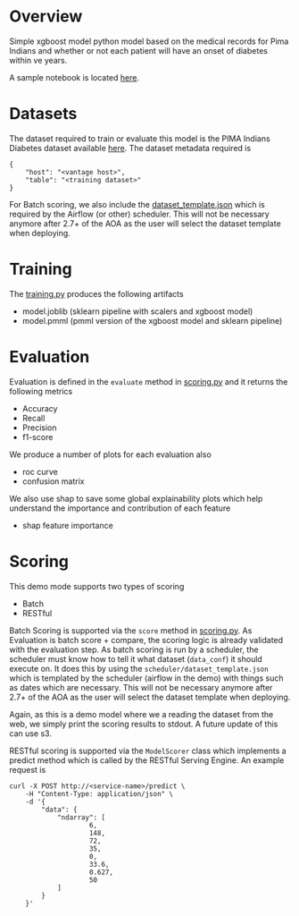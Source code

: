 # Overview
Simple xgboost model python model based on the medical records for Pima Indians and whether or not each patient will have an onset of diabetes within ve years.

A sample notebook is located [here](notebooks/Explore%20Diabetes.ipynb).

# Datasets
The dataset required to train or evaluate this model is the PIMA Indians Diabetes dataset available [here](http://nrvis.com/data/mldata/pima-indians-diabetes.csv). The dataset metadata required is

    {
        "host": "<vantage host>",
        "table": "<training dataset>"
    }
    
For Batch scoring, we also include the [dataset_template.json](./scheduler/dataset_template.json) which is required by the Airflow (or other) scheduler. This will not be necessary anymore after 2.7+ of the AOA as the user will select the dataset template when deploying.

# Training
The [training.py](model_modules/training.py) produces the following artifacts

- model.joblib     (sklearn pipeline with scalers and xgboost model)
- model.pmml       (pmml version of the xgboost model and sklearn pipeline)

# Evaluation
Evaluation is defined in the `evaluate` method in [scoring.py](model_modules/scoring.py) and it returns the following metrics

- Accuracy
- Recall
- Precision
- f1-score

We produce a number of plots for each evaluation also

- roc curve
- confusion matrix

We also use shap to save some global explainability plots which help understand the importance and contribution of each feature

- shap feature importance


# Scoring 
This demo mode supports two types of scoring

 - Batch
 - RESTful
 
Batch Scoring is supported via the `score` method in [scoring.py](model_modules/scoring.py). As Evaluation is batch score + compare, the scoring logic is already validated with the evaluation step. As batch scoring is run by a scheduler, the scheduler must know how to tell it what dataset (`data_conf`) it should execute on. It does this by using the `scheduler/dataset_template.json` which is templated by the scheduler (airflow in the demo) with things such as dates which are necessary. This will not be necessary anymore after 2.7+ of the AOA as the user will select the dataset template when deploying. 

Again, as this is a demo model where we a reading the dataset from the web, we simply print the scoring results to stdout. A future update of this can use s3.

RESTful scoring is supported via the `ModelScorer` class which implements a predict method which is called by the RESTful Serving Engine. An example request is  

    curl -X POST http://<service-name>/predict \
        -H "Content-Type: application/json" \
        -d '{
            "data": {
                "ndarray": [
                        6,
                        148,
                        72,
                        35,
                        0,
                        33.6,
                        0.627,
                        50
                ]
            }
        }' 
